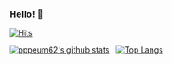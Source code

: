 ### Hello! 👋

[![Hits](https://hits.seeyoufarm.com/api/count/incr/badge.svg?url=https%3A%2F%2Fgithub.com%2Fpppeum62&count_bg=%2379C83D&title_bg=%23555555&icon=&icon_color=%23E7E7E7&title=hits&edge_flat=false)](https://hits.seeyoufarm.com)

[![pppeum62's github stats](https://github-readme-stats.vercel.app/api?username=pppeum62&count_private=true&line_height=20)](https://github.com/pppeum62/github-readme-stats)
&nbsp;&nbsp;[![Top Langs](https://github-readme-stats.vercel.app/api/top-langs/?username=pppeum62&layout=compact)](https://github.com/pppeum62/github-readme-stats)

<!--
**pppeum62/pppeum62** is a ✨ _special_ ✨ repository because its `README.md` (this file) appears on your GitHub profile.

Here are some ideas to get you started:

- 🔭 I’m currently working on ...
- 🌱 I’m currently learning ...
- 👯 I’m looking to collaborate on ...
- 🤔 I’m looking for help with ...
- 💬 Ask me about ...
- 📫 How to reach me: ...
- 😄 Pronouns: ...
- ⚡ Fun fact: ...
-->
